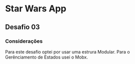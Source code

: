# Star Wars App

## Desafio 03

### Considerações

Para este desafio optei por usar uma estrura Modular.
Para o Gerênciamento de Estados usei o Mobx.

